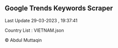 

## Google Trends Keywords Scraper 
 
Last Update 29-03-2023 , 19:37:41

Country List :
VIETNAM.json



© Abdul Muttaqin 
